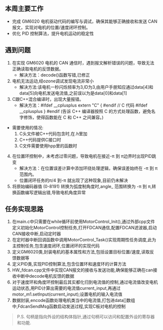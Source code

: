 ## 本周主要工作
- 完成 GM6020 电机驱动代码的编写与调试，确保其能够正确接收和发送 CAN 报文，实现对电机的位置/速度闭环控制。
- 优化 PID 控制算法，提升电机运动的稳定性

## 遇到问题
1. 在实现 GM6020 电机的 CAN 通信时，遇到报文解析错误的问题，导致无法正确读取电机的反馈数据。
   - 解决方法：decode()函数写错,已修正
2. 电机无法运动,经ozone调试发现电流非常小
   - 解决方法:该电机一秒闪烁频率为3,ID为3,由用户手册知应通过data[4]和data[5]向电机发送电流值,之前误以为是data[0]和data[1]
3. C跟C++混合编译时，出现大量报错。
   - 解决方法：#ifdef __cplusplus 
              extern "C" { 
              #endif
              // C 代码
              #ifdef __cplusplus
              }
              #endif
              (告诉 C++ 编译器按照 C 的方式处理函数，避免名字修饰，使得函数能在 C 和 C++ 之间兼容。)
  - 需要使用的情况:
      1. C头文件被C++代码包含时,在.h里加
      2. C++代码提供C接口时
      3. C文件需要使用hpp里的函数时
4. 在位置环控制中，未考虑过零问题，导致电机在接近-π 到 π边界时出现PID跳变
   - 解决方法：在位置误差计算中添加环绕处理逻辑，确保误差始终在 -π 到 π 范围内。
   - 位置闭环任务的π/4 到-π 就出现了这种现象,目前仍未解决
5. 将原始编码器值 (0-8191) 转换为弧度制角度时,angle_ 范围转换为 -π 到 π,转换函数编写逻辑出错,导致电机角度异常

## 任务实现思路
1. 在main.c中只需要在while循环前使用MotorControl_Init(),通过外部cpp文件定义初始化MotorControl控制任务,打开FDCAN通信,配置FDCAN滤波器,启动CAN接收中断,启动定时器
2. 在定时器中断回调函数中调用MotorControl_Task()实现周期性任务调度,此为主控制任务,包含速度闭环,位置闭环的实现代码
3. 定义GM6020类,封装电机的基本属性和方法,包括设置目标位置/速度,读取反馈数据等
4. 定义PID类,实现PID控制算法,包含位置环和速度环的计算方法
5. HW_fdcan.cpp文件中实现CAN报文的接收与发送功能,确保能够正确在can接收中断中decode电机反馈的数据
6. 对于速度环和角度环控制最后其实都化归到电流值的控制,通过电流值改变电机运动状态,用PID计算出需要的电流值current_input,再通过motor_m1.setInput(current_input);设置电机的输入电流值
7. 数据封装,encode函数处理电机类当中的电流值,打包进data[]数组中,FdcanSendMsg函数启动发送过程,实现C板对电机的控制

>P.S. 句柄是指向外设的结构体指针,通过句柄可以访问和配置外设的寄存器和功能.